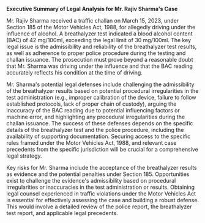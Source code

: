 **Executive Summary of Legal Analysis for Mr. Rajiv Sharma's Case**

Mr. Rajiv Sharma received a traffic challan on March 15, 2023, under Section 185 of the Motor Vehicles Act, 1988, for allegedly driving under the influence of alcohol.  A breathalyzer test indicated a blood alcohol content (BAC) of 42 mg/100ml, exceeding the legal limit of 30 mg/100ml.  The key legal issue is the admissibility and reliability of the breathalyzer test results, as well as adherence to proper police procedure during the testing and challan issuance.  The prosecution must prove beyond a reasonable doubt that Mr. Sharma was driving under the influence and that the BAC reading accurately reflects his condition at the time of driving.

Mr. Sharma's potential legal defenses include challenging the admissibility of the breathalyzer results based on potential procedural irregularities in the test administration (e.g., improper calibration of the device, failure to follow established protocols, lack of proper chain of custody), arguing the inaccuracy of the BAC reading due to potential influencing factors or machine error,  and highlighting any procedural irregularities during the challan issuance. The success of these defenses depends on the specific details of the breathalyzer test and the police procedure, including the availability of supporting documentation.  Securing access to the specific rules framed under the Motor Vehicles Act, 1988, and relevant case precedents from the specific jurisdiction will be crucial for a comprehensive legal strategy.

Key risks for Mr. Sharma include the acceptance of the breathalyzer results as evidence and the potential penalties under Section 185.  Opportunities exist to challenge the evidence's admissibility based on procedural irregularities or inaccuracies in the test administration or results.  Obtaining legal counsel experienced in traffic violations under the Motor Vehicles Act is essential for effectively assessing the case and building a robust defense.  This would involve a detailed review of the police report, the breathalyzer test report, and applicable legal precedents.